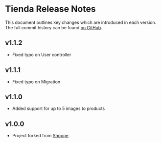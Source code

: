 # Tienda Release Notes

This document outlines key changes which are introduced in each version. The full commit history can be found [on GitHub](http://github.com/pepito2k/tienda-core).

## v1.1.2

* Fixed typo on User controller

## v1.1.1

* Fixed typo on Migration

## v1.1.0

* Added support for up to 5 images to products

## v1.0.0

* Project forked from [Shoppe](http://github.com/tryshoppe/core).
